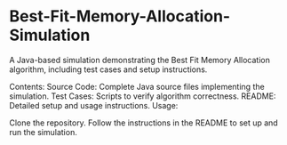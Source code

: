 # Best-Fit-Memory-Allocation-Simulation
A Java-based simulation demonstrating the Best Fit Memory Allocation algorithm, including test cases and setup instructions.

Contents:
Source Code: Complete Java source files implementing the simulation.
Test Cases: Scripts to verify algorithm correctness.
README: Detailed setup and usage instructions.
Usage:

Clone the repository.
Follow the instructions in the README to set up and run the simulation.
